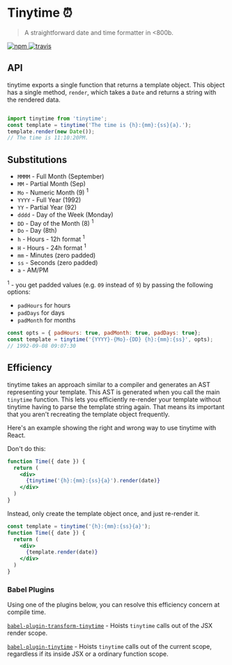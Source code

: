 
# Tinytime ⏰
> A straightforward date and time formatter in <800b.

<a href="https://www.npmjs.org/package/tinytime">
    <img src="https://img.shields.io/npm/v/tinytime.svg?style=flat" alt="npm">
  </a> <a href="https://travis-ci.org/aweary/tinytime">
  <img src="https://travis-ci.org/aweary/tinytime.svg?branch=master" alt="travis"></a>

## API

tinytime exports a single function that returns a template object. This object has a single method, `render`, which
takes a `Date` and returns a string with the rendered data.

```js

import tinytime from 'tinytime';
const template = tinytime('The time is {h}:{mm}:{ss}{a}.');
template.render(new Date());
// The time is 11:10:20PM.
```

## Substitutions

 * `MMMM` - Full Month (September)
 * `MM` - Partial Month (Sep)
 * `Mo` - Numeric Month (9) <sup>1</sup>
 * `YYYY` - Full Year (1992)
 * `YY` - Partial Year (92)
 * `dddd` - Day of the Week (Monday)
 * `DD` - Day of the Month (8) <sup>1</sup>
 * `Do` - Day (8th)
 * `h` - Hours - 12h format <sup>1</sup>
 * `H` - Hours - 24h format <sup>1</sup>
 * `mm` - Minutes (zero padded)
 * `ss` - Seconds (zero padded)
 * `a` - AM/PM
 
 <sup>1</sup> - you get padded values (e.g. `09` instead of `9`) by passing the following options:
 * `padHours` for hours
 * `padDays` for days
 * `padMonth` for months
 
 ```js
 const opts = { padHours: true, padMonth: true, padDays: true};
 const template = tinytime('{YYYY}-{Mo}-{DD} {h}:{mm}:{ss}', opts);
 // 1992-09-08 09:07:30
 ```


## Efficiency

tinytime takes an approach similar to a compiler and generates an AST representing your template. This AST is generated when
you call the main `tinytime` function. This lets you efficiently re-render your template without tinytime having to parse the
template string again. That means its important that you aren't recreating the template object frequently.

Here's an example showing the right and wrong way to use tinytime with React.

Don't do this:

```jsx
function Time({ date }) {
  return (
    <div>
      {tinytime('{h}:{mm}:{ss}{a}').render(date)}
    </div>
  )
}
```

Instead, only create the template object once, and just re-render it.

```jsx
const template = tinytime('{h}:{mm}:{ss}{a}');
function Time({ date }) {
  return (
    <div>
      {template.render(date)}
    </div>
  )
}
```

### Babel Plugins

Using one of the plugins below, you can resolve this efficiency concern at compile time.

[`babel-plugin-transform-tinytime`](http://npm.im/babel-plugin-transform-tinytime) - Hoists `tinytime` calls out of the JSX render scope.

[`babel-plugin-tinytime`](https://www.npmjs.com/package/babel-plugin-tinytime) - Hoists `tinytime` calls out of the current scope, regardless if its inside JSX or a ordinary function scope. 
